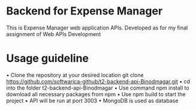# Backend for Expense Manager
  This is Expense Manager web application APIs. Developed as for my final assignment of Web APIs
  Development

# Usage guideline
  • Clone the repository at your desired location git clone https://github.com/softwarica-github/t2-backend-api-Binodmagar.git
  • cd into the folder t2-backend-api-Binodmagar
  • Use command npm install to download all necessary packages from npm
  • Use npm build to start the project
  • API will be run at port 3003
  • MongoDB is used as database

